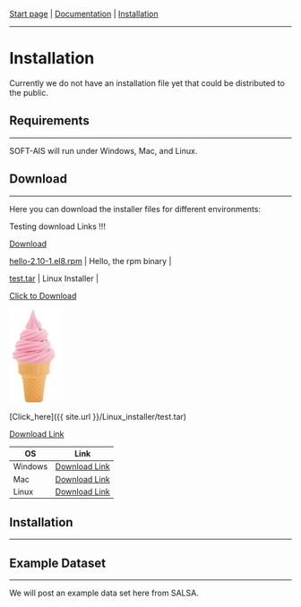 [Start page](README.md) | [Documentation](documentation.md) | [Installation](download.md)

-------------------------

# Installation

Currently we do not have an installation file yet that could be distributed to the public.


## Requirements
---------------------------------
SOFT-AIS will run under Windows, Mac, and Linux.

## Download
---------------------------------
Here you can download the installer files for different environments:

Testing download Links !!!

<a href="https://github.com/aapaecklar/SOFT-AIS/blob/288e1e54629c16700eed497041b941f7d408d0f9/Windows_Installer/test.md" title="Download" download>Download</a>

<a id="raw-url" href="https://github.com/joergklein/packages/raw/master/centos/8/x86_64/rpms/hello-2.10-1.el8.x86_64.rpm">hello-2.10-1.el8.rpm</a> | Hello, the rpm binary      |



<a id="raw-url" href="https://github.com/aapaecklar/SOFT-AIS/Linux_installer/test.tar">test.tar</a> | Linux Installer      |

<a href="https://github.com/aapaecklar/SOFT-AIS/Linux_installer/test.tar" download>Click to Download</a>



<a download="https://github.com/aapaecklar/SOFT-AIS/Linux_installer/test.tar" href="images/EIS.jpg" title="Linux Download">
    <img alt="Linux Download" src="images/EIS.jpg">
</a>

[Click_here]({{ site.url }}/Linux_installer/test.tar)

<a href="https://github.com/aapaecklar/SOFT-AIS/Linux_installer/test.zip">
    Download Link
</a>

| OS  | Link |
| ------------------------------ | ------------------------------------- |
| Windows| <a href="https://github.com/aapaecklar SOFT-AIS/Linux_installer/test.zip"> Download Link </a>                         |
| Mac | <a href="https://github.com/aapaecklar/SOFT-AIS/Linux_installer/test.zip">Download Link <a>                                     |
| Linux | <a href="https://github.com/aapaecklar/SOFT-AIS/Linux_installer/test.zip"> Download Link </a> |


## Installation
---------------------------------



## Example Dataset
---------------------------------
We will post an example data set here from SALSA.